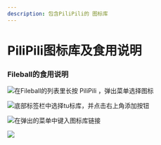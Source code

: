 ```yaml
---
description: 包含PiliPili的 图标库
---
```


# PiliPili图标库及食用说明

### Fileball的食用说明 <a href="#fileball-de-shi-yong-shuo-ming" id="fileball-de-shi-yong-shuo-ming"></a>

![](https://pilipili.gitbook.io/\~gitbook/image?url=https%3A%2F%2Fgithub.com%2Fhsuyelin%2FPiliPili%2Fblob%2Fmain%2Fsrc%2Fimages%2Ffileball\_icon\_1.jpg%3Fraw%3Dtrue\&width=768\&dpr=4\&quality=100\&sign=9c6e34a\&sv=1)在Fileball的列表里长按 PiliPili ，弹出菜单选择图标

![](https://pilipili.gitbook.io/\~gitbook/image?url=https%3A%2F%2Fgithub.com%2Fhsuyelin%2FPiliPili%2Fblob%2Fmain%2Fsrc%2Fimages%2Ffileball\_icon\_2.PNG%3Fraw%3Dtrue\&width=768\&dpr=4\&quality=100\&sign=942d048f\&sv=1)底部标签栏中选择tu标库，并点击右上角添加按钮

![](https://pilipili.gitbook.io/\~gitbook/image?url=https%3A%2F%2Fgithub.com%2Fhsuyelin%2FPiliPili%2Fblob%2Fmain%2Fsrc%2Fimages%2Ffileball\_icon\_3.PNG%3Fraw%3Dtrue\&width=768\&dpr=4\&quality=100\&sign=be861dcc\&sv=1)在弹出的菜单中键入图标库链接

![](https://pilipili.gitbook.io/\~gitbook/image?url=https%3A%2F%2Fgithub.com%2Fhsuyelin%2FPiliPili%2Fblob%2Fmain%2Fsrc%2Fimages%2Ffileball\_icon\_4.PNG%3Fraw%3Dtrue\&width=768\&dpr=4\&quality=100\&sign=6c168fa5\&sv=1)
